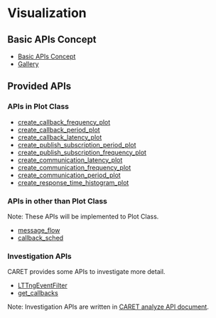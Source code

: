 # Visualization

## Basic APIs Concept

- [Basic APIs Concept](./concept/basic_api_concept.md)
- [Gallery](../gallery.md)

## Provided APIs

### APIs in Plot Class

- [create_callback_frequency_plot](./visualization_api/callback_information#execution-frequency)
- [create_callback_period_plot](./visualization_api/callback_information#period)
- [create_callback_latency_plot](./visualization_api/callback_information#latency)
- [create_publish_subscription_period_plot](./visualization_api/pub_sub_information)
- [create_publish_subscription_frequency_plot](./visualization_api/pub_sub_information)
- [create_communication_latency_plot](./visualization_api/communication_information)
- [create_communication_frequency_plot](./visualization_api/communication_information)
- [create_communication_period_plot](./visualization_api/communication_information)
- [create_response_time_histogram_plot](./visualization_api/response_time)

### APIs in other than Plot Class

Note: These APIs will be implemented to Plot Class.

- [message_flow](./visualization_api/message_flow.md)
- [callback_sched](./visualization_api/callback_scheduling_visualization.md)

### Investigation APIs

CARET provides some APIs to investigate more detail.

- [LTTngEventFilter](./investigation_api/lttng_event_filter.md)
- [get_callbacks](./investigation_api/investigate_behavior.md)

Note: Investigation APIs are written in [CARET analyze API document](https://tier4.github.io/CARET_analyze/).
